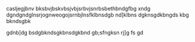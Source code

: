 casljegjbnv bksbvjbskvbsjvbjsrbvjsnrbsbethbndgfbg
xndg 
dgndgndglnsrjognweogojsrnbjlnsfklbnsdgb
nd]klbns 
dgknsgdkbngds 
kbg
bkndsgbk 
 
gdnb]dg
bsdgbkndsgkbnsdgkbnd
gb;sfngksn
rj]g
fs
gd
